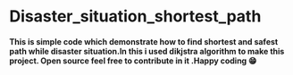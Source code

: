 # Disaster_situation_shortest_path
 <h4>This is simple code which demonstrate how to find shortest and safest path while  disaster situation.In this i used dikjstra algorithm to make this project. Open source feel free to contribute in it .Happy coding 😁</h4>
